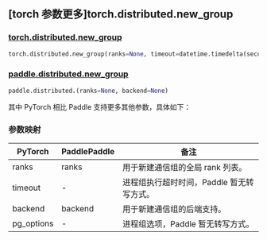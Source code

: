 ## [torch 参数更多]torch.distributed.new_group

### [torch.distributed.new_group](https://pytorch.org/docs/1.13/distributed.html#torch.distributed.new_group)

```python
torch.distributed.new_group(ranks=None, timeout=datetime.timedelta(seconds=1800), backend=None, pg_options=None)
```

### [paddle.distributed.new_group](https://www.paddlepaddle.org.cn/documentation/docs/zh/api/paddle/distributed/new_group_cn.html)

```python
paddle.distributed.(ranks=None, backend=None)
```

其中 PyTorch 相比 Paddle 支持更多其他参数，具体如下：

### 参数映射

| PyTorch    | PaddlePaddle | 备注                                      |
| ---------- | ------------ | ----------------------------------------- |
| ranks      | ranks        | 用于新建通信组的全局 rank 列表。          |
| timeout    | -            | 进程组执行超时时间，Paddle 暂无转写方式。 |
| backend    | backend      | 用于新建通信组的后端支持。                |
| pg_options | -            | 进程组选项，Paddle 暂无转写方式。         |
